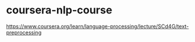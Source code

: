 # coursera-nlp-course

https://www.coursera.org/learn/language-processing/lecture/SCd4G/text-preprocessing
